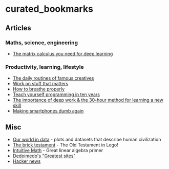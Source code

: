 # curated_bookmarks

## Articles

### Maths, science, engineering

* [The matrix calculus you need for deep learning](https://explained.ai/matrix-calculus/index.html)

### Productivity, learning, lifestyle

* [The daily routines of famous creatives](https://www.shortlist.com/entertainment/the-daily-routines-of-famous-creatives/100408)
* [Work on stuff that matters](https://wtfeconomy.com/work-on-stuff-that-matters-first-principles-335646af32b9)
* [How to breathe properly](http://www.selfication.com/health/how-to-breathe/)
* [Teach yourself programming in ten years](http://norvig.com/21-days.html)
* [The importance of deep work & the 30-hour method for learning a new skill](https://azeria-labs.com/the-importance-of-deep-work-the-30-hour-method-for-learning-a-new-skill/)
* [Making smartphones dumb again](http://wesmckinney.com/blog/dumb-smartphones/)



## Misc

* [Our world in data](https://ourworldindata.org/) - plots and datasets that describe human civilization
* [The brick testament](http://www.bricktestament.com/genesis/index.html) - The Old Testament in Lego!
* [Intuitive Math](https://intuitive-math.club/) - Great linear algebra primer
* [Dedoimedo's "Greatest sites"](https://www.dedoimedo.com/greatest_sites.html)
* [Hacker news](https://news.ycombinator.com/)